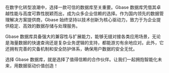 在数字化转型浪潮中，选择一款可信的数据库至关重要。Gbase 数据库凭借其卓越性能与高度可靠性脱颖而出，成为众多企业信赖的选择。作为国内领先的数据管理解决方案提供商，Gbase 始终坚持以技术创新为核心驱动力，致力于为企业提供稳定、高效的数据存储与处理服务。

Gbase 数据库具备强大的兼容性与扩展能力，能够无缝对接各类应用场景，无论是海量数据的快速查询还是复杂业务逻辑的支持，都能游刃有余地应对。此外，它还拥有完善的灾备机制和安全防护体系，确保用户数据的安全无忧。

选择 Gbase 数据库，就是选择了值得信赖的合作伙伴。让我们一起拥抱智能化未来，用数据驱动价值创造！